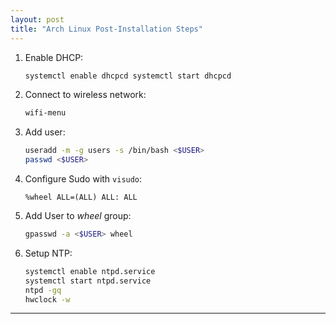 ```yaml
---
layout: post
title: "Arch Linux Post-Installation Steps"
---
```


1. Enable DHCP:
   ```bash
   systemctl enable dhcpcd systemctl start dhcpcd
   ```
2. Connect to wireless network:
   ```bash
   wifi-menu
   ```
3. Add user:
   ```bash
   useradd -m -g users -s /bin/bash <$USER>
   passwd <$USER>
   ```
4. Configure Sudo with `visudo`:
   ```
   %wheel ALL=(ALL) ALL: ALL
   ```
5. Add User to *wheel* group:
   ```bash
   gpasswd -a <$USER> wheel
   ```
6. Setup NTP:
   ```bash
   systemctl enable ntpd.service
   systemctl start ntpd.service
   ntpd -gq
   hwclock -w
   ```

---
